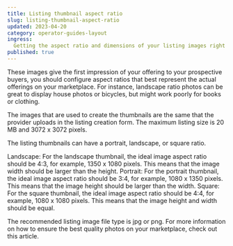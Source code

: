 ```yaml
---
title: Listing thumbnail aspect ratio
slug: listing-thumbnail-aspect-ratio
updated: 2023-04-20
category: operator-guides-layout
ingress:
  Getting the aspect ratio and dimensions of your listing images right can be a great way to differentiate your marketplace experience.
published: true
---
```


These images give the first impression of your offering to your prospective buyers, you should configure aspect ratios that best represent the actual offerings on your marketplace. For instance, landscape ratio photos can be great to display house photos or bicycles, but might work poorly for books or clothing.  

The images that are used to create the thumbnails are the same that the provider uploads in the listing creation form. The maximum listing size is 20 MB and 3072 x 3072 pixels. 

The listing thumbnails can have a portrait, landscape, or square ratio.

Landscape: For the landscape thumbnail, the ideal image aspect ratio should be 4:3, for example, 1350 x 1080 pixels. This means that the image width should be larger than the height. 
Portrait: For the portrait thumbnail, the ideal image aspect ratio should be 3:4, for example, 1080 x 1350 pixels. This means that the image height should be larger than the width. 
Square: For the square thumbnail, the ideal image aspect ratio should be 4:4, for example, 1080 x 1080 pixels. This means that the image height and width should be equal. 

The recommended listing image file type is jpg or png. For more information on how to ensure the best quality photos on your marketplace, check out this article. 
